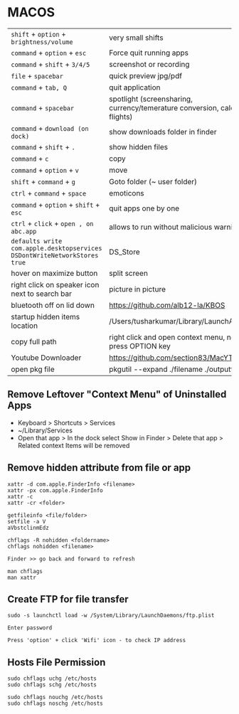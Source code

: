 # MACOS

|                                                                                                                |                                                                          |
|----------------------------------------------------------------------------------------------------------------|--------------------------------------------------------------------------|
| `shift` + `option` + `brightness/volume`                                                                       | very small shifts                                                        |
| `command` + `option` + `esc`                                                                                   | Force quit running apps                                                  |
| `command` + `shift` + `3/4/5`                                                                                  | screenshot or recording                                                  |
| `file` + `spacebar`                                                                                            | quick preview jpg/pdf                                                    |
| `command` + `tab, Q`                                                                                           | quit application                                                         |
| `command` + `spacebar`                                                                                         | spotlight (screensharing, currency/temerature conversion, calc, flights) |
| `command` + `download (on dock)`                                                                               | show downloads folder in finder                                          |
| `command` + `shift` + `.`                                                                                      | show hidden files                                                        |
| `command` + `c`                                                                                                | copy                                                                     |
| `command` + `option` + `v`                                                                                     | move                                                                     |
| `shift` + `command` + `g`                                                                                      | Goto folder (~ user folder)                                              |
| `ctrl` + `command` + `space`                                                                                   | emoticons                                                                |
| `command` + `option` + `shift` + `esc`                                                                         | quit apps one by one                                                     |
| `ctrl` + `click` + `open , on abc.app`                                                                         | allows to run without malicious warning                                  |
| `defaults write com.apple.desktopservices DSDontWriteNetworkStores true`                                       | DS_Store                                                                 |
| hover on maximize button                                                                                       | split screen                                                             |
| right click on speaker icon next to search bar                                                                 | picture in picture                                                       |
| bluetooth off on lid down                                                                                      | https://github.com/alb12-la/KBOS                                         |
| startup hidden items location                                                                                  | /Users/tusharkumar/Library/LaunchAgents/                                 |
| copy full path                                                                                                 | right click and open context menu, now press OPTION key                  |
| Youtube Downloader                                                                                             | https://github.com/section83/MacYTDL                                     |
| open pkg file                                                                                                  | pkgutil --expand ./filename ./outputfolder                               |

## Remove Leftover "Context Menu" of Uninstalled Apps
* Keyboard > Shortcuts > Services
* ~/Library/Services
* Open that app > In the dock select Show in Finder > Delete that app >  Related context Items will be removed


## Remove hidden attribute from file or app

```
xattr -d com.apple.FinderInfo <filename>
xattr -px com.apple.FinderInfo
xattr -c
xattr -cr <folder>

getfileinfo <file/folder>
setfile -a V
aVbstclinmEdz

chflags -R nohidden <foldername>
chflags nohidden <filename>

Finder >> go back and forward to refresh

man chflags
man xattr
```

## Create FTP for file transfer

```
sudo -s launchctl load -w /System/Library/LaunchDaemons/ftp.plist

Enter password

Press 'option' + click 'Wifi' icon - to check IP address
```

## Hosts File Permission
```
sudo chflags uchg /etc/hosts
sudo chflags schg /etc/hosts

sudo chflags nouchg /etc/hosts
sudo chflags noschg /etc/hosts
```

